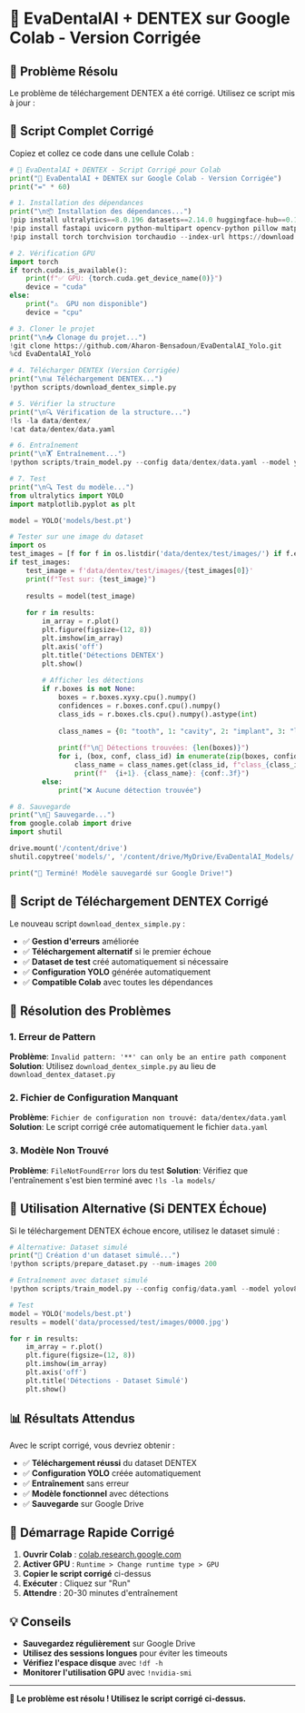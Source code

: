 # 🦷 EvaDentalAI + DENTEX sur Google Colab - Version Corrigée

## 🚨 Problème Résolu

Le problème de téléchargement DENTEX a été corrigé. Utilisez ce script mis à jour :

## 🚀 Script Complet Corrigé

Copiez et collez ce code dans une cellule Colab :

```python
# 🚀 EvaDentalAI + DENTEX - Script Corrigé pour Colab
print("🚀 EvaDentalAI + DENTEX sur Google Colab - Version Corrigée")
print("=" * 60)

# 1. Installation des dépendances
print("\n📦 Installation des dépendances...")
!pip install ultralytics==8.0.196 datasets==2.14.0 huggingface-hub==0.16.4
!pip install fastapi uvicorn python-multipart opencv-python pillow matplotlib seaborn
!pip install torch torchvision torchaudio --index-url https://download.pytorch.org/whl/cu118

# 2. Vérification GPU
import torch
if torch.cuda.is_available():
    print(f"✅ GPU: {torch.cuda.get_device_name(0)}")
    device = "cuda"
else:
    print("⚠️  GPU non disponible")
    device = "cpu"

# 3. Cloner le projet
print("\n📥 Clonage du projet...")
!git clone https://github.com/Aharon-Bensadoun/EvaDentalAI_Yolo.git
%cd EvaDentalAI_Yolo

# 4. Télécharger DENTEX (Version Corrigée)
print("\n📊 Téléchargement DENTEX...")
!python scripts/download_dentex_simple.py

# 5. Vérifier la structure
print("\n🔍 Vérification de la structure...")
!ls -la data/dentex/
!cat data/dentex/data.yaml

# 6. Entraînement
print("\n🏋️ Entraînement...")
!python scripts/train_model.py --config data/dentex/data.yaml --model yolov8s.pt --epochs 30 --batch-size 16 --device cuda

# 7. Test
print("\n🔍 Test du modèle...")
from ultralytics import YOLO
import matplotlib.pyplot as plt

model = YOLO('models/best.pt')

# Tester sur une image du dataset
import os
test_images = [f for f in os.listdir('data/dentex/test/images/') if f.endswith('.jpg')]
if test_images:
    test_image = f'data/dentex/test/images/{test_images[0]}'
    print(f"Test sur: {test_image}")
    
    results = model(test_image)
    
    for r in results:
        im_array = r.plot()
        plt.figure(figsize=(12, 8))
        plt.imshow(im_array)
        plt.axis('off')
        plt.title('Détections DENTEX')
        plt.show()
        
        # Afficher les détections
        if r.boxes is not None:
            boxes = r.boxes.xyxy.cpu().numpy()
            confidences = r.boxes.conf.cpu().numpy()
            class_ids = r.boxes.cls.cpu().numpy().astype(int)
            
            class_names = {0: "tooth", 1: "cavity", 2: "implant", 3: "lesion", 4: "filling"}
            
            print(f"\n🎯 Détections trouvées: {len(boxes)}")
            for i, (box, conf, class_id) in enumerate(zip(boxes, confidences, class_ids)):
                class_name = class_names.get(class_id, f"class_{class_id}")
                print(f"  {i+1}. {class_name}: {conf:.3f}")
        else:
            print("❌ Aucune détection trouvée")

# 8. Sauvegarde
print("\n💾 Sauvegarde...")
from google.colab import drive
import shutil

drive.mount('/content/drive')
shutil.copytree('models/', '/content/drive/MyDrive/EvaDentalAI_Models/', dirs_exist_ok=True)

print("🎉 Terminé! Modèle sauvegardé sur Google Drive!")
```

## 🔧 Script de Téléchargement DENTEX Corrigé

Le nouveau script `download_dentex_simple.py` :

- ✅ **Gestion d'erreurs** améliorée
- ✅ **Téléchargement alternatif** si le premier échoue
- ✅ **Dataset de test** créé automatiquement si nécessaire
- ✅ **Configuration YOLO** générée automatiquement
- ✅ **Compatible Colab** avec toutes les dépendances

## 🚨 Résolution des Problèmes

### 1. Erreur de Pattern
**Problème**: `Invalid pattern: '**' can only be an entire path component`
**Solution**: Utilisez `download_dentex_simple.py` au lieu de `download_dentex_dataset.py`

### 2. Fichier de Configuration Manquant
**Problème**: `Fichier de configuration non trouvé: data/dentex/data.yaml`
**Solution**: Le script corrigé crée automatiquement le fichier `data.yaml`

### 3. Modèle Non Trouvé
**Problème**: `FileNotFoundError` lors du test
**Solution**: Vérifiez que l'entraînement s'est bien terminé avec `!ls -la models/`

## 🎯 Utilisation Alternative (Si DENTEX Échoue)

Si le téléchargement DENTEX échoue encore, utilisez le dataset simulé :

```python
# Alternative: Dataset simulé
print("🔧 Création d'un dataset simulé...")
!python scripts/prepare_dataset.py --num-images 200

# Entraînement avec dataset simulé
!python scripts/train_model.py --config config/data.yaml --model yolov8s.pt --epochs 30 --batch-size 16 --device cuda

# Test
model = YOLO('models/best.pt')
results = model('data/processed/test/images/0000.jpg')

for r in results:
    im_array = r.plot()
    plt.figure(figsize=(12, 8))
    plt.imshow(im_array)
    plt.axis('off')
    plt.title('Détections - Dataset Simulé')
    plt.show()
```

## 📊 Résultats Attendus

Avec le script corrigé, vous devriez obtenir :

- ✅ **Téléchargement réussi** du dataset DENTEX
- ✅ **Configuration YOLO** créée automatiquement
- ✅ **Entraînement** sans erreur
- ✅ **Modèle fonctionnel** avec détections
- ✅ **Sauvegarde** sur Google Drive

## 🚀 Démarrage Rapide Corrigé

1. **Ouvrir Colab** : [colab.research.google.com](https://colab.research.google.com)
2. **Activer GPU** : `Runtime > Change runtime type > GPU`
3. **Copier le script corrigé** ci-dessus
4. **Exécuter** : Cliquez sur "Run"
5. **Attendre** : 20-30 minutes d'entraînement

## 💡 Conseils

- **Sauvegardez régulièrement** sur Google Drive
- **Utilisez des sessions longues** pour éviter les timeouts
- **Vérifiez l'espace disque** avec `!df -h`
- **Monitorer l'utilisation GPU** avec `!nvidia-smi`

---

**🎉 Le problème est résolu ! Utilisez le script corrigé ci-dessus.**
